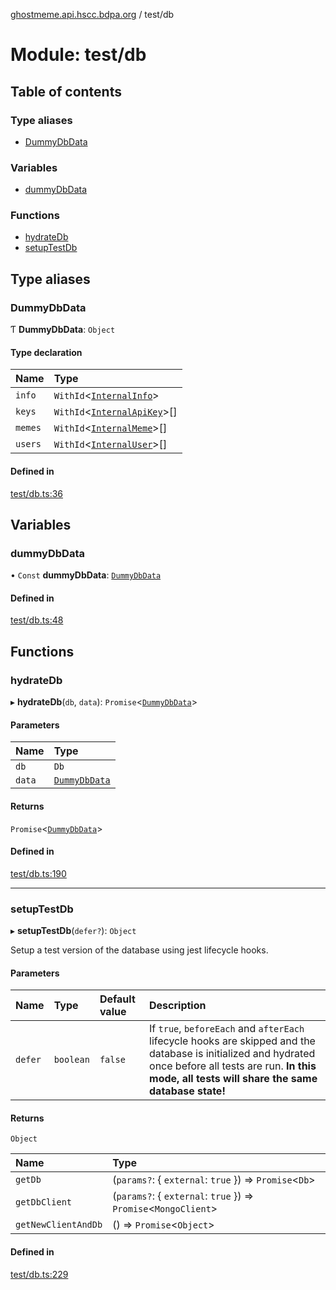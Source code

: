 [ghostmeme.api.hscc.bdpa.org][1] / test/db

# Module: test/db

## Table of contents

### Type aliases

- [DummyDbData][2]

### Variables

- [dummyDbData][2]

### Functions

- [hydrateDb][3]
- [setupTestDb][4]

## Type aliases

### DummyDbData

Ƭ **DummyDbData**: `Object`

#### Type declaration

| Name    | Type                              |
| :------ | :-------------------------------- |
| `info`  | `WithId`<[`InternalInfo`][5]>     |
| `keys`  | `WithId`<[`InternalApiKey`][6]>[] |
| `memes` | `WithId`<[`InternalMeme`][7]>[]   |
| `users` | `WithId`<[`InternalUser`][8]>[]   |

#### Defined in

[test/db.ts:36][9]

## Variables

### dummyDbData

• `Const` **dummyDbData**: [`DummyDbData`][2]

#### Defined in

[test/db.ts:48][10]

## Functions

### hydrateDb

▸ **hydrateDb**(`db`, `data`): `Promise`<[`DummyDbData`][2]>

#### Parameters

| Name   | Type               |
| :----- | :----------------- |
| `db`   | `Db`               |
| `data` | [`DummyDbData`][2] |

#### Returns

`Promise`<[`DummyDbData`][2]>

#### Defined in

[test/db.ts:190][11]

---

### setupTestDb

▸ **setupTestDb**(`defer?`): `Object`

Setup a test version of the database using jest lifecycle hooks.

#### Parameters

| Name    | Type      | Default value | Description                                                                                                                                                                                                     |
| :------ | :-------- | :------------ | :-------------------------------------------------------------------------------------------------------------------------------------------------------------------------------------------------------------- |
| `defer` | `boolean` | `false`       | If `true`, `beforeEach` and `afterEach` lifecycle hooks are skipped and the database is initialized and hydrated once before all tests are run. **In this mode, all tests will share the same database state!** |

#### Returns

`Object`

| Name                | Type                                                            |
| :------------------ | :-------------------------------------------------------------- |
| `getDb`             | (`params?`: { `external`: `true` }) => `Promise`<`Db`>          |
| `getDbClient`       | (`params?`: { `external`: `true` }) => `Promise`<`MongoClient`> |
| `getNewClientAndDb` | () => `Promise`<`Object`>                                       |

#### Defined in

[test/db.ts:229][12]

[1]: ../README.md
[2]: test_db.md#dummydbdata
[3]: test_db.md#hydratedb
[4]: test_db.md#setuptestdb
[5]: types_global.md#internalinfo
[6]: types_global.md#internalapikey
[7]: types_global.md#internalmeme
[8]: types_global.md#internaluser
[9]:
  https://github.com/nhscc/ghostmeme.api.hscc.bdpa.org/blob/9eb38c4/test/db.ts#L36
[10]:
  https://github.com/nhscc/ghostmeme.api.hscc.bdpa.org/blob/9eb38c4/test/db.ts#L48
[11]:
  https://github.com/nhscc/ghostmeme.api.hscc.bdpa.org/blob/9eb38c4/test/db.ts#L190
[12]:
  https://github.com/nhscc/ghostmeme.api.hscc.bdpa.org/blob/9eb38c4/test/db.ts#L229
